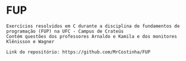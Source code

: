 # FUP

    Exercícios resolvidos em C durante a disciplina de fundamentos de programação (FUP) na UFC - Campus de Crateús
    Contém questões dos professores Arnaldo e Kamila e dos monitores Klênisson e Wagner

    Link do repositório: https://github.com/MrCostinha/FUP
